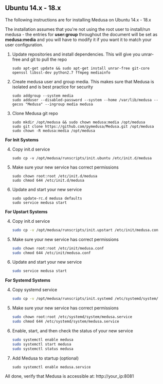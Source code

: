## Ubuntu 14.x - 18.x
The following instructions are for installing Medusa on Ubuntu 14.x - 18.x

The installation assumes that you're not using the root user to install/run medusa - the entries for **user:group** throughout the document will be set as **medusa:media** and you will have to modify it if you want it to match your user configuration.

1. Update repositories and install dependencies.
    This will give you unrar-free and git to pull the repo
 
   ```
   sudo apt-get update && sudo apt-get install unrar-free git-core openssl libssl-dev python2.7 ffmpeg mediainfo
   ```

2. Create medusa user and group media.
    This makes sure that Medusa is isolated and is best practice for security
   
    ```
    sudo addgroup --system media
    sudo adduser --disabled-password --system --home /var/lib/medusa --gecos "Medusa" --ingroup media medusa
    ```
   
3. Clone Medusa git repo
 
    ```
    sudo mkdir /opt/medusa && sudo chown medusa:media /opt/medusa
    sudo git clone https://github.com/pymedusa/Medusa.git /opt/medusa
    sudo chown -R medusa:media /opt/medusa
    ```

**For Init Systems**
	
4. Copy init.d service
 
    ```
    sudo cp -v /opt/medusa/runscripts/init.ubuntu /etc/init.d/medusa
    ```
 
5. Make sure your new service has correct permissions
 
    ```
    sudo chown root:root /etc/init.d/medusa
    sudo chmod 644 /etc/init.d/medusa
    ```
 
6. Update and start your new service
   
    ```
    sudo update-rc.d medusa defaults
    sudo service medusa start
    ```
	
**For Upstart Systems**

4. Copy init.d service
    ```bash
    sudo cp -v /opt/medusa/runscripts/init.upstart /etc/init/medusa.conf
    ```

5. Make sure your new service has correct permissions
    ```bash
    sudo chown root:root /etc/init/medusa.conf
    sudo chmod 644 /etc/init/medusa.conf
    ```

6. Update and start your new service
    ```bash
    sudo service medusa start
    ```

**For Systemd Systems**

4. Copy systemd service
    ```bash
    sudo cp -v /opt/medusa/runscripts/init.systemd /etc/systemd/system/medusa.service
    ```
 
5. Make sure your new service has correct permissions
    ```bash
    sudo chown root:root /etc/systemd/system/medusa.service
    sudo chmod 644 /etc/systemd/system/medusa.service
    ```
 
6. Enable, start, and then check the status of your new service
    ```bash
    sudo systemctl enable medusa
    sudo systemctl start medusa
    sudo systemctl status medusa
    ```

7. Add Medusa to startup (optional)
    ```
    sudo systemctl enable medusa.service
    ```

All done, verify that Medusa is accessible at: http://your_ip:8081